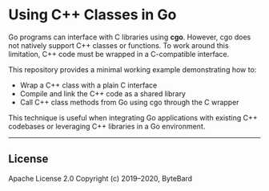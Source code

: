 # Using C++ Classes in Go

Go programs can interface with C libraries using **cgo**. However, cgo does not natively support C++ classes or functions. To work around this limitation, C++ code must be wrapped in a C-compatible interface.

This repository provides a minimal working example demonstrating how to:

* Wrap a C++ class with a plain C interface
* Compile and link the C++ code as a shared library
* Call C++ class methods from Go using cgo through the C wrapper

This technique is useful when integrating Go applications with existing C++ codebases or leveraging C++ libraries in a Go environment.

---

## License

Apache License 2.0
Copyright (c) 2019–2020, ByteBard
